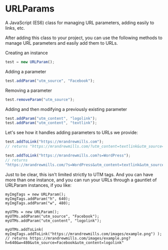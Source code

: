 # URLParams
A JavaScript (ES6) class for managing URL parameters, adding easily to links, etc.

After adding this class to your project, you can use the following methods to manage URL parameters and easily add them to URLs.

Creating an instance

```javascript
test = new URLParam();
```

Adding a parameter
```javascript
test.addParam("utm_source", "Facebook");
```
Removing a parameter
```javascript
test.removeParam("utm_source");
```
Adding and then modifying a previously existing parameter
```javascript
test.addParam("utm_content", "logolink");
test.addParam("utm_content", "textlink");
```
Let's see how it handles adding parameters to URLs we provide:
```javascript
test.addToLink("https://mrandrewmills.com");
// returns "https://mrandrewmills.com/?utm_content=textlink&utm_source=Facebook"

test.addToLink("https://mrandrewmills.com?s=WordPress");
// returns 
"https://mrandrewmills.com/?s=WordPress&utm_content=textlink&utm_source=Facebook"
```

Just to be clear, this isn't limited strictly to UTM tags. And you can have more than one instance, and you can run your URLs through a gauntlet of URLParam instances, if you like:

```
myImgTags = new URLParam();
myImgTags.addParam("h", 640);
myImgTags.addParam("w", 480);

myUTMs = new URLParam();
myUTMs.addParam("utm_source", "Facebook");
myUTMs.addParam("utm_content", "logolink");

myUTMs.addToLink( myImgTags.addToLink("https://mrandrewmills.com/images/example.png") );
// returns https://mrandrewmills.com/images/example.png?h=640&w=480&utm_source=Facebook&utm_content=logolink"
```
